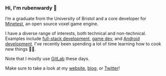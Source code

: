 ### Hi, I'm rubenwardy 👋

I’m a graduate from the University of Bristol and a core developer for [Minetest](https://www.minetest.net/), an open source voxel game engine.

I have a diverse range of interests, both technical and non-technical.
Examples include [full-stack development](https://content.minetest.net/), [game dev](https://rubenwardy.com/rvwp/),
and [Android development](https://gitlab.com/rubenwardy/forummate).
I've recently been spending a lot of time learning how to cook new things 🍝🔥.

Note that I mostly use [GitLab](https://gitlab.com/rubenwardy/) these days.

Make sure to take a look at my [website](https://rubenwardy.com/), [blog](https://blog.rubenwardy.com), or [Twitter](https://twitter.com/rubenwardy)!

